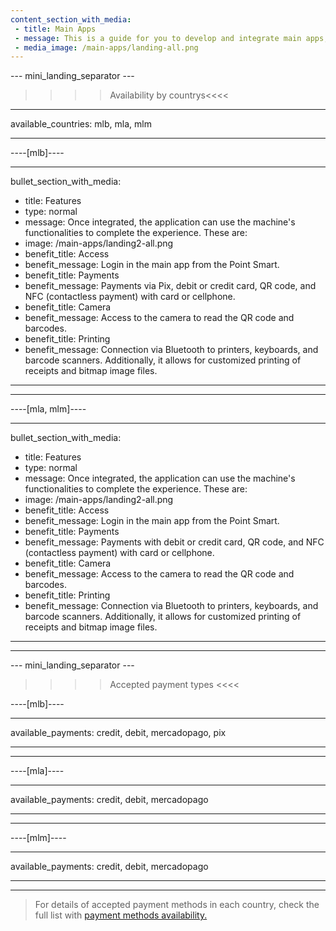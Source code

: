 ```yaml
---
content_section_with_media: 
 - title: Main Apps
 - message: This is a guide for you to develop and integrate main apps, business management applications that can be integrated with Mercado Pago's Point Smart. Browse the side menu to find the processes, requirements and guidelines, from the POS technical data sheet to the solution distribution.
 - media_image: /main-apps/landing-all.png
---
```


--- mini_landing_separator ---

>>>> Availability by countrys<<<<
---
available_countries: mlb, mla, mlm

---

----[mlb]----

---
bullet_section_with_media: 
 - title: Features
 - type: normal
 - message: Once integrated, the application can use the machine's functionalities to complete the experience. These are:
 - image: /main-apps/landing2-all.png
 - benefit_title: Access
 - benefit_message: Login in the main app from the Point Smart.
 - benefit_title: Payments
 - benefit_message: Payments via Pix, debit or credit card, QR code, and NFC (contactless payment) with card or cellphone.
 - benefit_title: Camera
 - benefit_message: Access to the camera to read the QR code and barcodes.
 - benefit_title: Printing
 - benefit_message: Connection via Bluetooth to printers, keyboards, and barcode scanners. Additionally, it allows for customized printing of receipts and bitmap image files.
---

------------
----[mla, mlm]----

---
bullet_section_with_media: 
 - title: Features
 - type: normal
 - message: Once integrated, the application can use the machine's functionalities to complete the experience. These are:
 - image: /main-apps/landing2-all.png
 - benefit_title: Access
 - benefit_message: Login in the main app from the Point Smart.
 - benefit_title: Payments
 - benefit_message: Payments with debit or credit card, QR code, and NFC (contactless payment) with card or cellphone.
 - benefit_title: Camera
 - benefit_message: Access to the camera to read the QR code and barcodes.
 - benefit_title: Printing
 - benefit_message: Connection via Bluetooth to printers, keyboards, and barcode scanners. Additionally, it allows for customized printing of receipts and bitmap image files.
---

------------

--- mini_landing_separator ---

>>>> Accepted payment types <<<<

----[mlb]----

---
available_payments: credit, debit, mercadopago, pix

---

------------

----[mla]---- 

---
available_payments: credit, debit, mercadopago

---
------------

----[mlm]---- 

---
available_payments: credit, debit, mercadopago

---
------------

> For details of accepted payment methods in each country, check the full list with [payment methods availability.](/developers/en/docs/sales-processing/payment-methods)